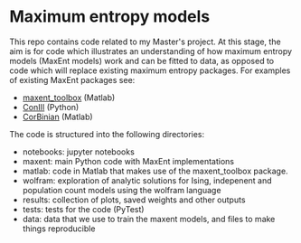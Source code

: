 # Maximum entropy models

This repo contains code related to my Master's project. At this stage, the aim is for code which illustrates an understanding of how maximum entropy models (MaxEnt models) work and can be fitted to data, as opposed to code which will replace existing maximum entropy packages. 
For examples of existing MaxEnt packages see: 

- [maxent_toolbox](https://orimaoz.github.io/maxent_toolbox/) (Matlab)
- [ConIII](https://eddielee.co/coniii/index.html) (Python)
- [CorBinian](https://github.com/mackelab/CorBinian) (Matlab)

The code is structured into the following directories:

- notebooks: jupyter notebooks 
- maxent: main Python code with MaxEnt implementations
- matlab: code in Matlab that makes use of the maxent_toolbox package.
- wolfram: exploration of analytic solutions for Ising, indepenent and population count models using the wolfram language
- results: collection of plots, saved weights and other outputs
- tests: tests for the code (PyTest)
- data: data that we use to train the maxent models, and files to make things reproducible